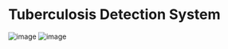 # Tuberculosis Detection System


 ![image](https://github.com/user-attachments/assets/85679640-3415-4142-9f6f-ea72d4607288)
![image](https://github.com/user-attachments/assets/5f8349cf-70bf-4c4d-ab47-799d8f0d3e42)

